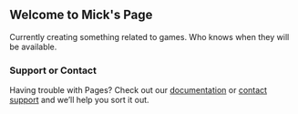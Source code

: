 ## Welcome to Mick's Page

Currently creating something related to games. Who knows when they will be available. 



### Support or Contact

Having trouble with Pages? Check out our [documentation](https://help.github.com/categories/github-pages-basics/) or [contact support](https://github.com/contact) and we’ll help you sort it out.
